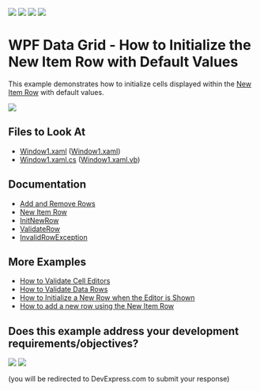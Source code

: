<!-- default badges list -->
![](https://img.shields.io/endpoint?url=https://codecentral.devexpress.com/api/v1/VersionRange/128651695/14.2.3%2B)
[![](https://img.shields.io/badge/Open_in_DevExpress_Support_Center-FF7200?style=flat-square&logo=DevExpress&logoColor=white)](https://supportcenter.devexpress.com/ticket/details/E1569)
[![](https://img.shields.io/badge/📖_How_to_use_DevExpress_Examples-e9f6fc?style=flat-square)](https://docs.devexpress.com/GeneralInformation/403183)
[![](https://img.shields.io/badge/💬_Leave_Feedback-feecdd?style=flat-square)](#does-this-example-address-your-development-requirementsobjectives)
<!-- default badges end -->

# WPF Data Grid - How to Initialize the New Item Row with Default Values

This example demonstrates how to initialize cells displayed within the [New Item Row](https://docs.devexpress.com/WPF/6258/controls-and-libraries/data-grid/visual-elements/common-elements/new-item-row) with default values.

![](https://docs.devexpress.com/WPF/images/Grid_InitializeNewRow.png?v=21.2)

<!-- default file list -->

## Files to Look At

- [Window1.xaml](./CS/DXGrid_NewItemRow/Window1.xaml) ([Window1.xaml](./VB/DXGrid_NewItemRow/Window1.xaml))
- [Window1.xaml.cs](./CS/DXGrid_NewItemRow/Window1.xaml.cs#L13-L32) ([Window1.xaml.vb](./VB/DXGrid_NewItemRow/Window1.xaml.vb#L15-L36))

<!-- default file list end -->

## Documentation

- [Add and Remove Rows](https://docs.devexpress.com/WPF/6123/controls-and-libraries/data-grid/data-editing-and-validation/add-and-remove-rows)
- [New Item Row](https://docs.devexpress.com/WPF/6258/controls-and-libraries/data-grid/visual-elements/common-elements/new-item-row)
- [InitNewRow](https://docs.devexpress.com/WPF/DevExpress.Xpf.Grid.TableView.InitNewRow)
- [ValidateRow](https://docs.devexpress.com/WPF/DevExpress.Xpf.Grid.GridViewBase.ValidateRow)
- [InvalidRowException](https://docs.devexpress.com/WPF/DevExpress.Xpf.Grid.GridViewBase.InvalidRowException)

## More Examples

- [How to Validate Cell Editors](https://github.com/DevExpress-Examples/validate-cell-editors)
- [How to Validate Data Rows](https://github.com/DevExpress-Examples/how-to-validate-data-rows-e1593)
- [How to Initialize a New Row when the Editor is Shown](https://github.com/DevExpress-Examples/how-to-initialize-a-new-row-when-only-the-editor-is-shown-e1817)
- [How to add a new row using the New Item Row](https://github.com/DevExpress-Examples/how-to-add-a-new-row-using-the-new-item-row-e1025)
<!-- feedback -->
## Does this example address your development requirements/objectives?

[<img src="https://www.devexpress.com/support/examples/i/yes-button.svg"/>](https://www.devexpress.com/support/examples/survey.xml?utm_source=github&utm_campaign=wpf-data-grid-initialize-new-item-row-with-default-values&~~~was_helpful=yes) [<img src="https://www.devexpress.com/support/examples/i/no-button.svg"/>](https://www.devexpress.com/support/examples/survey.xml?utm_source=github&utm_campaign=wpf-data-grid-initialize-new-item-row-with-default-values&~~~was_helpful=no)

(you will be redirected to DevExpress.com to submit your response)
<!-- feedback end -->
